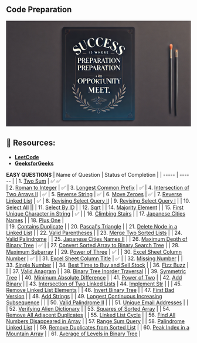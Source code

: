 ## Code Preparation 
![image](https://github.com/SahashRaee/Code_Preparation_For_Interview/blob/main/Assets/code.jpg)
## 📂 Resources:
- [**LeetCode**](https://leetcode.com/problemset/all/?listId=wpwgkgt&page=1&difficulty=EASY&status=NOT_STARTED)
- [**GeeksforGeeks**](https://www.geeksforgeeks.org/)
  
**EASY QUESTIONS**
| Name of Question | Status of Completion |
| ----- | ------ |
| 1. [Two Sum](https://leetcode.com/problems/two-sum/) |  ✅ ✅  
| 2. [Roman to Integer](https://leetcode.com/problems/roman-to-integer/) |  ✅
| 3. [Longest Common Prefix](https://leetcode.com/problems/longest-common-prefix/) |   ✅
| 4. [Intersection of Two Arrays II](https://leetcode.com/problems/intersection-of-two-arrays-ii/) |  ✅ 
| 5. [Reverse String](https://leetcode.com/problems/reverse-string/) | ✅
| 6. [Move Zeroes](https://leetcode.com/problems/move-zeroes/) | ✅
| 7. [Reverse Linked List](https://leetcode.com/problems/reverse-linked-list/) | ✅
| 8. [Revising Select Query II](https://www.hackerrank.com/challenges/revising-the-select-query-2/problem?isFullScreen=true) 
| 9. [Revising Select Query I](https://www.hackerrank.com/challenges/revising-the-select-query/problem?isFullScreen=true) | 
| 10. [Select All](https://www.hackerrank.com/challenges/select-all-sql/problem?isFullScreen=true) ||
| 11. [Select By ID](https://www.hackerrank.com/challenges/select-by-id/problem?isFullScreen=true) | 
| 12. [Sqrt](https://leetcode.com/problems/sqrtx/) | 
| 14. [Majority Element](https://leetcode.com/problems/majority-element/submissions/) |
| 15. [First Unique Character in String](https://leetcode.com/problems/first-unique-character-in-a-string/submissions/) | ✅ | 
| 16. [Climbing Stairs](https://leetcode.com/problems/climbing-stairs/submissions/) |
| 17. [Japanese Cities Names](https://www.hackerrank.com/challenges/japanese-cities-name/problem?isFullScreen=true) |
| 18. [Plus One](https://leetcode.com/problems/plus-one/submissions/) |   
| 19. [Contains Duplicate](https://leetcode.com/problems/contains-duplicate/submissions/) | 
| 20. [Pascal's Triangle](https://leetcode.com/problems/pascals-triangle/submissions/) | 
| 21. [Delete Node in a Linked List](https://leetcode.com/problems/delete-node-in-a-linked-list/submissions/) | 
| 22. [Valid Parentheses](https://leetcode.com/problems/valid-parentheses/submissions/) | 
| 23. [Merge Two Sorted Lists](https://leetcode.com/problems/merge-two-sorted-lists/submissions/) |
| 24. [Valid Palindrome](https://github.com/ThinamXx/ML..Interview..Preparation/blob/main/Images/Valid%20Palindrome.PNG) | 
| 25. [Japanese Cities Names II](https://www.hackerrank.com/challenges/japanese-cities-name/problem?isFullScreen=true) | 
| 26. [Maximum Depth of Binary Tree](https://leetcode.com/problems/maximum-depth-of-binary-tree/submissions/) | ✅ | 
| 27. [Convert Sorted Array to Binary Search Tree](https://leetcode.com/problems/convert-sorted-array-to-binary-search-tree/) |
| 28. [Maximum Subarray](https://leetcode.com/problems/maximum-subarray/submissions/) | 
| 29. [Power of Three](https://leetcode.com/problems/power-of-three/submissions/) | ✅ |
| 30. [Excel Sheet Column Number](https://leetcode.com/problems/excel-sheet-column-number/submissions/) | ✅ |
| 31. [Excel Sheet Column Title](https://leetcode.com/problems/excel-sheet-column-title/submissions/) | ✅ | 
| 32. [Missing Number](https://leetcode.com/problems/missing-number/submissions/) | 
| 33. [Single Number](https://leetcode.com/problems/single-number/submissions/) | 
| 34. [Best Time to Buy and Sell Stock](https://leetcode.com/problems/best-time-to-buy-and-sell-stock/submissions/) | 
| 36. [Fizz Buzz](https://leetcode.com/problems/fizz-buzz/submissions/) | | 
| 37. [Valid Anagram](https://leetcode.com/problems/valid-anagram/submissions/) | 
| 38. [Binary Tree Inorder Traversal](https://leetcode.com/problems/binary-tree-inorder-traversal/submissions/) |
| 39. [Symmetric Tree](https://leetcode.com/problems/symmetric-tree/submissions/) | 
| 40. [Minimum Absolute Difference](https://leetcode.com/problems/minimum-absolute-difference/submissions/) |
| 41. [Power of Two](https://leetcode.com/problems/power-of-two/submissions/) |
| 42. [Add Binary](https://leetcode.com/problems/add-binary/submissions/) | 
| 43. [Intersection of Two Linked Lists](https://leetcode.com/problems/intersection-of-two-linked-lists/submissions/) 
| 44. [Implement Str](https://leetcode.com/problems/implement-strstr/) |  | 
| 45. [Remove Linked List Elements](https://leetcode.com/problems/remove-linked-list-elements/submissions/) |
| 46. [Invert Binary Tree](https://leetcode.com/problems/invert-binary-tree/submissions/) | 
| 47. [First Bad Version](https://leetcode.com/problems/first-bad-version/) | 
| 48. [Add Strings](https://leetcode.com/problems/add-strings/submissions/) | 
| 49. [Longest Continuous Increasing Subsequence](https://leetcode.com/problems/longest-continuous-increasing-subsequence/submissions/) | |
| 50. [Valid Palindrome II](https://leetcode.com/problems/valid-palindrome-ii/submissions/) | | 
| 51. [Unique Email Addresses](https://leetcode.com/problems/unique-email-addresses/submissions/) | |
| 52. [Verifying Alien Dictionary](https://leetcode.com/problems/verifying-an-alien-dictionary/submissions/) | 
| 53. [Squares of Sorted Array](https://leetcode.com/problems/squares-of-a-sorted-array/submissions/) | 
| 54. [Remove All Adjacent Duplicates](https://leetcode.com/problems/remove-all-adjacent-duplicates-in-string/submissions/) |
| 55. [Linked List Cycle](https://leetcode.com/problems/linked-list-cycle/submissions/) |
| 56. [Find All Numbers Disappeared in Array](https://leetcode.com/problems/find-all-numbers-disappeared-in-an-array/) |
| 57. [Range Sum Query](https://leetcode.com/problems/range-sum-query-immutable/submissions/) | 
| 58. [Palindrome Linked List](https://leetcode.com/problems/palindrome-linked-list/submissions/) | 
| 59. [Remove Duplicates from Sorted List](https://leetcode.com/problems/remove-duplicates-from-sorted-list/submissions/) | 
| 60. [Peak Index in a Mountain Array](https://leetcode.com/problems/peak-index-in-a-mountain-array/) |
| 61. [Average of Levels in Binary Tree](https://leetcode.com/problems/average-of-levels-in-binary-tree/) | 
